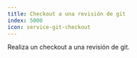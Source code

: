 ```yaml
---
title: Checkout a una revisión de git
index: 5000
icon: service-git-checkout
---
```


Realiza un checkout a una revisión de git.